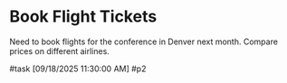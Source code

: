 # Book Flight Tickets

Need to book flights for the conference in Denver next month. Compare prices on different airlines.

#task [09/18/2025 11:30:00 AM] #p2
